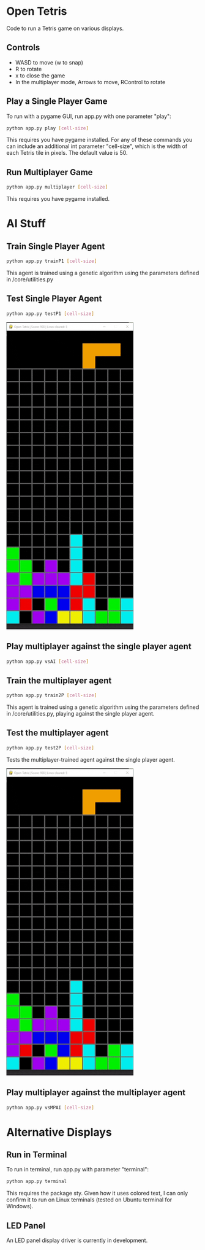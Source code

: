 # Open Tetris
Code to run a Tetris game on various displays.

## Controls
- WASD to move (w to snap)
- R to rotate
- x to close the game
- In the multiplayer mode, Arrows to move, RControl to rotate

## Play a Single Player Game
To run with a pygame GUI, run app.py with one parameter "play":
```bash
python app.py play [cell-size]
```
This requires you have pygame installed. For any of these commands you can include an additional int parameter "cell-size", which is the width of each Tetris tile in pixels. The default value is 50.

## Run Multiplayer Game 
```bash
python app.py multiplayer [cell-size]
```
This requires you have pygame installed.

# AI Stuff

## Train Single Player Agent
```bash
python app.py trainP1 [cell-size]
```
This agent is trained using a genetic algorithm using the parameters defined in /core/utilities.py

## Test Single Player Agent
```bash
python app.py testP1 [cell-size]
```
![A gif demonstrating the single player agent in action](/single_player/demonstration.gif)

## Play multiplayer against the single player agent
```bash
python app.py vsAI [cell-size]
```

## Train the multiplayer agent
```bash
python app.py train2P [cell-size]
```
This agent is trained using a genetic algorithm using the parameters defined in /core/utilities.py, playing against the single player agent.

## Test the multiplayer agent
```bash
python app.py test2P [cell-size]
```
Tests the multiplayer-trained agent against the single player agent.

![A gif demonstrating the multiplayer agent in action. Multiplayer on the left, single-player on the right.](/single_player/demonstration.gif)


## Play multiplayer against the multiplayer agent
```bash
python app.py vsMPAI [cell-size]
```

# Alternative Displays

## Run in Terminal
To run in terminal, run app.py with parameter "terminal":
```bash
python app.py terminal
```
This requires the package sty. Given how it uses colored text, I can only confirm it to run on Linux terminals 
(tested on Ubuntu terminal for Windows).

## LED Panel

An LED panel display driver is currently in development.

